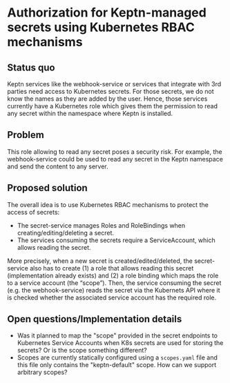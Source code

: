 # Authorization for Keptn-managed secrets using Kubernetes RBAC mechanisms

## Status quo
Keptn services like the webhook-service or services that integrate with 3rd parties need access to Kubernetes secrets.
For those secrets, we do not know the names as they are added by the user.
Hence, those services currently have a Kubernetes role which gives them the permission 
to read any secret within the namespace where Keptn is installed.

## Problem
This role allowing to read any secret poses a security risk.
For example, the webhook-service could be used to read any secret in
the Keptn namespace and send the content to any server.

## Proposed solution
The overall idea is to use Kubernetes RBAC mechanisms to protect the access of secrets:
- The secret-service manages Roles and RoleBindings when creating/editing/deleting a secret.
- The services consuming the secrets require a ServiceAccount, which allows reading the secret.

More precisely, when a new secret is created/edited/deleted, the secret-service also has to create 
(1) a role that allows reading this secret (implementation already exists) and 
(2) a role binding which maps the role to a service account (the “scope”).
Then, the service consuming the secret (e.g. the webhook-service) reads
the secret via the Kubernets API where it is checked whether the associated service account
has the required role.

## Open questions/Implementation details
- Was it planned to map the "scope" provided in the secret endpoints
to Kubernetes Service Accounts when K8s secrets are used for storing the secrets? Or is the scope something different?
- Scopes are currently statically configured using a `scopes.yaml` file and 
   this file only contains the "keptn-default" scope. How can we support arbitrary scopes?
